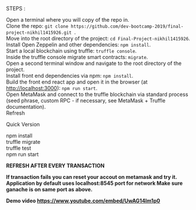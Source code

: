 <p>STEPS :</p>

<p>Open a terminal  where you will copy of the repo in.<br>
Clone the repo: <code>git clone https://github.com/dev-bootcamp-2019/final-project-nikhil1415926.git </code>.<br>
Move into the root directory of the project: <code>cd Final-Project-nikhil1415926</code>.<br>
Install Open Zeppelin and other dependencies: <code>npm install</code>.<br>
Start a local blockchain using truffle: <code>truffle console</code>.<br>
Inside the truffle console migrate smart contracts: <code>migrate</code>.<br>
Open a second terminal window and navigate to the root directory of the project.<br>
Install front end dependencies via npm: <code>npm install</code>.<br>
Build the front end react app and open it in the browser (at <a href="http://localhost:3000">http://localhost:3000</a>): <code>npm run start</code>.<br>
Open MetaMask and connect to the truffle blockchain via standard process (seed phrase, custom RPC - if necessary, see MetaMask + Truffle documentation).<br>
Refresh</p>


<p>Quick Version </p>
<p>npm install<br>
truffle migrate<br>
truffle test<br>
npm run start</p>



<b> REFRESH AFTER EVERY TRANSACTION<b>


If transaction fails you can reset your accout on metamask and try it.
Application by default uses localhost:8545 port for network
Make sure ganache is on same port as above.


<b>Demo video<b>
https://www.youtube.com/embed/UwAG14lm1p0